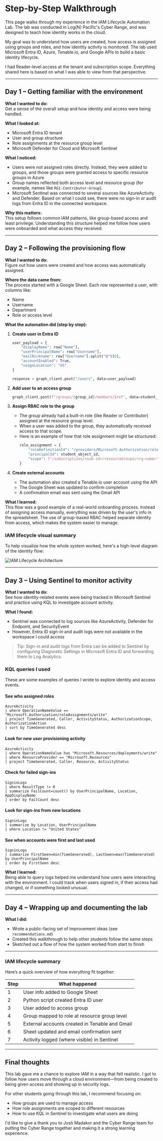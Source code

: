 # Step-by-Step Walkthrough

This page walks through my experience in the IAM Lifecycle Automation Lab. The lab was conducted in Log(N) Pacific's Cyber Range, and was designed to teach how identity works in the cloud.

My goal was to understand how users are created, how access is assigned using groups and roles, and how identity activity is monitored. The lab used Microsoft Entra ID, Azure, Tenable.io, and Google APIs to build a basic identity lifecycle.

I had Reader-level access at the tenant and subscription scope. Everything shared here is based on what I was able to view from that perspective.

---

## Day 1 – Getting familiar with the environment

**What I wanted to do:**  
Get a sense of the overall setup and how identity and access were being handled.

**What I looked at:**
- Microsoft Entra ID tenant
- User and group structure
- Role assignments at the resource group level
- Microsoft Defender for Cloud and Microsoft Sentinel

**What I noticed:**
- Users were not assigned roles directly. Instead, they were added to groups, and those groups were granted access to specific resource groups in Azure.
- Group names reflected both access level and resource group (for example, names like `RG1-Contributor-Group`).
- Microsoft Sentinel was connected to several sources like AzureActivity and Defender. Based on what I could see, there were no sign-in or audit logs from Entra ID in the connected workspace.


**Why this matters:**  
This setup follows common IAM patterns, like group-based access and least privilege. Understanding this structure helped me follow how users were onboarded and what access they received.

---

## Day 2 – Following the provisioning flow

**What I wanted to do:**  
Figure out how users were created and how access was automatically assigned.

**Where the data came from:**  
The process started with a Google Sheet. Each row represented a user, with columns like:
- Name
- Username
- Department
- Role or access level

**What the automation did (step by step):**

1. **Create user in Entra ID**
    ```python
    user_payload = {
        "displayName": row["Name"],
        "userPrincipalName": row["Username"],
        "mailNickname": row["Username"].split("@")[0],
        "accountEnabled": True,
        "usageLocation": "US"
    }

    response = graph_client.post("/users", data=user_payload)
    ```

2. **Add user to an access group**
    ```python
    graph_client.post(f"/groups/{group_id}/members/$ref", data=student_id_payload)
    ```

3. **Assign RBAC role to the group**
   - The group already had a built-in role (like Reader or Contributor) assigned at the resource group level.
   - When a user was added to the group, they automatically received access to that scope.
   - Here is an example of how that role assignment might be structured:
       ```python
       role_assignment = {
           "roleDefinitionId": "/providers/Microsoft.Authorization/roleDefinitions/<GUID>",
           "principalId": student_object_id,
           "scope": f"/subscriptions/<sub-id>/resourceGroups/<rg-name>"
       }
       ```

4. **Create external accounts**
    - The automation also created a Tenable.io user account using the API
    - The Google Sheet was updated to confirm completion
    - A confirmation email was sent using the Gmail API

**What I learned:**  
This flow was a good example of a real-world onboarding process. Instead of assigning access manually, everything was driven by the user's info in the spreadsheet. The use of group-based RBAC helped separate identity from access, which makes the system easier to manage.

### IAM lifecycle visual summary

To help visualize how the whole system worked, here's a high-level diagram of the identity flow:

![IAM Lifecycle Architecture](https://github.com/user-attachments/assets/056c015b-36b8-4b06-b351-978455a755a1)

---

## Day 3 – Using Sentinel to monitor activity

**What I wanted to do:**  
See how identity-related events were being tracked in Microsoft Sentinel and practice using KQL to investigate account activity.

**What I found:**
- Sentinel was connected to log sources like AzureActivity, Defender for Endpoint, and SecurityEvent
- However, Entra ID sign-in and audit logs were not available in the workspace I could access

> Tip: Sign-in and audit logs from Entra can be added to Sentinel by configuring Diagnostic Settings in Microsoft Entra ID and forwarding them to Log Analytics.

### KQL queries I used

These are some examples of queries I wrote to explore identity and access events.

#### See who assigned roles

    AzureActivity
    | where OperationNameValue == "Microsoft.Authorization/roleAssignments/write"
    | project TimeGenerated, Caller, ActivityStatus, AuthorizationScope, AuthorizationAction
    | sort by TimeGenerated desc

#### Look for new user provisioning activity

    AzureActivity
    | where OperationNameValue has "Microsoft.Resources/deployments/write"
    | where ResourceProvider == "Microsoft.Resources"
    | project TimeGenerated, Caller, Resource, ActivityStatus

#### Check for failed sign-ins

    SigninLogs
    | where ResultType != 0
    | summarize FailCount=count() by UserPrincipalName, Location, AppDisplayName
    | order by FailCount desc

#### Look for sign-ins from new locations

    SigninLogs
    | summarize by Location, UserPrincipalName
    | where Location != "United States"

#### See when accounts were first and last used

    SigninLogs
    | summarize FirstSeen=min(TimeGenerated), LastSeen=max(TimeGenerated) by UserPrincipalName
    | order by FirstSeen desc

**What I learned:**  
Being able to query logs helped me understand how users were interacting with the environment. I could track when users signed in, if their access had changed, or if something looked unusual.

---

## Day 4 – Wrapping up and documenting the lab

**What I did:**
- Wrote a public-facing set of improvement ideas (see `recommendations.md`)
- Created this walkthrough to help other students follow the same steps
- Sketched out a flow of how the system worked from start to finish

---

### IAM lifecycle summary

Here’s a quick overview of how everything fit together:

| Step | What happened |
|------|---------------|
| 1 | User info added to Google Sheet |
| 2 | Python script created Entra ID user |
| 3 | User added to access group |
| 4 | Group mapped to role at resource group level |
| 5 | External accounts created in Tenable and Gmail |
| 6 | Sheet updated and email confirmation sent |
| 7 | Activity logged (where visible) in Sentinel |

---

## Final thoughts

This lab gave me a chance to explore IAM in a way that felt realistic. I got to follow how users move through a cloud environment—from being created to being given access and showing up in security logs.

For other students going through this lab, I recommend focusing on:
- How groups are used to manage access
- How role assignments are scoped to different resources
- How to use KQL in Sentinel to investigate what users are doing

I'd like to give a thank you to Josh Madakor and the Cyber Range team for putting the Cyber Range together and making it a strong learning experience.
